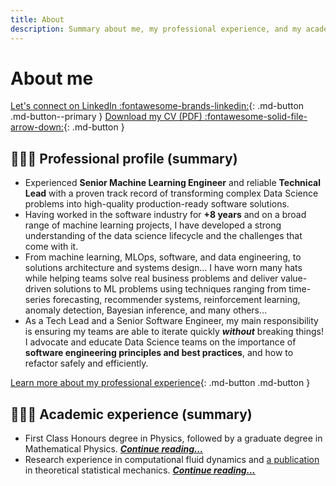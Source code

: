 ```yaml
---
title: About
description: Summary about me, my professional experience, and my academic experience.
---
```


# About me

[Let's connect on LinkedIn :fontawesome-brands-linkedin:](https://www.linkedin.com/in/tpvasconcelos/){: .md-button .md-button--primary }
[Download my CV (PDF) :fontawesome-solid-file-arrow-down:](../assets/files/CV_TPVasconcelos.pdf){: .md-button }

## 👨🏽‍💻 Professional profile (summary)
- Experienced **Senior Machine Learning Engineer** and reliable **Technical Lead** with a proven track record of transforming complex Data Science problems into high-quality production-ready software solutions.
- Having worked in the software industry for **+8 years** and on a broad range of machine learning projects, I have developed a strong understanding of the data science lifecycle and the challenges that come with it.
- From machine learning, MLOps, software, and data engineering, to solutions architecture and systems design… I have worn many hats while helping teams solve real business problems and deliver value-driven solutions to ML problems using techniques ranging from time-series forecasting, recommender systems, reinforcement learning, anomaly detection, Bayesian inference, and many others…
- As a Tech Lead and a Senior Software Engineer, my main responsibility is ensuring my teams are able to iterate quickly _**without**_ breaking things! I advocate and educate Data Science teams on the importance of **software engineering principles and best practices**, and how to refactor safely and efficiently.

[Learn more about my professional experience](/about/professional-experience/){: .md-button .md-button }

## 👨🏽‍🎓 Academic experience (summary)
- First Class Honours degree in Physics, followed by a graduate degree in Mathematical Physics. [_**Continue reading...**_](/about/education/)
- Research experience in computational fluid dynamics and [a publication](https://aip.scitation.org/doi/10.1063/1.5006035) in theoretical statistical mechanics. [_**Continue reading...**_](/about/research/)
